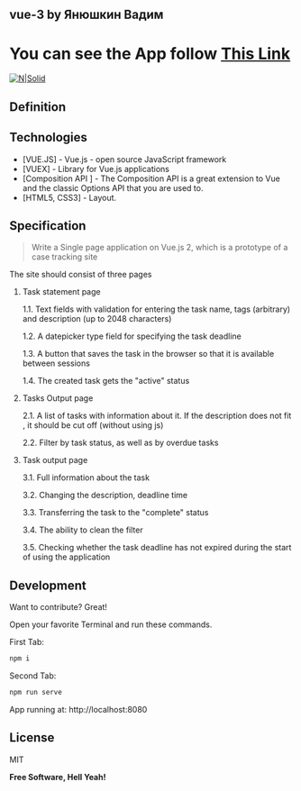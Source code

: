 ## vue-3 by Янюшкин Вадим
# You can see the App follow [This Link](https://vue-3.vercel.app)
[![N|Solid](https://i.ibb.co/vHpsNKL/logo.png)](https://nodesource.com/products/nsolid)
## Definition



## Technologies
- [VUE.JS] - Vue.js - open source JavaScript framework
- [VUEX] - Library for Vue.js applications
- [Composition API ] - The Composition API is a great extension to Vue and the classic Options API that you are used to.
- [HTML5, CSS3] - Layout.


## Specification

> Write a Single page application on Vue.js 2, which is a prototype of a case tracking site

The site should consist of three pages

1. Task statement page

   1.1. Text fields with validation for entering the task name, tags (arbitrary) and description (up to 2048 characters)

   1.2. A datepicker type field for specifying the task deadline

   1.3. A button that saves the task in the browser so that it is available between sessions

   1.4. The created task gets the "active" status


2. Tasks Output page

   2.1. A list of tasks with information about it. If the description does not fit , it should be cut off (without using js)

   2.2. Filter by task status, as well as by overdue tasks


3. Task output page

   3.1. Full information about the task

   3.2. Changing the description, deadline time

   3.3. Transferring the task to the "complete" status

   3.4. The ability to clean the filter

   3.5. Checking whether the task deadline has not expired during the start of using the application

## Development

Want to contribute? Great!


Open your favorite Terminal and run these commands.

First Tab:

```sh
npm i
```

Second Tab:

```sh
npm run serve
```

App running at:
http://localhost:8080


## License

MIT

**Free Software, Hell Yeah!**
